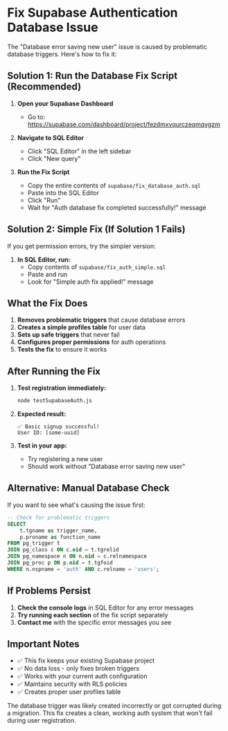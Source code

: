 # Fix Supabase Authentication Database Issue

The "Database error saving new user" issue is caused by problematic database triggers. Here's how to fix it:

## Solution 1: Run the Database Fix Script (Recommended)

1. **Open your Supabase Dashboard**
   - Go to: https://supabase.com/dashboard/project/fezdmxvqurczeqmqvgzm

2. **Navigate to SQL Editor**
   - Click "SQL Editor" in the left sidebar
   - Click "New query"

3. **Run the Fix Script**
   - Copy the entire contents of `supabase/fix_database_auth.sql`
   - Paste into the SQL Editor
   - Click "Run"
   - Wait for "Auth database fix completed successfully!" message

## Solution 2: Simple Fix (If Solution 1 Fails)

If you get permission errors, try the simpler version:

1. **In SQL Editor, run:**
   - Copy contents of `supabase/fix_auth_simple.sql`
   - Paste and run
   - Look for "Simple auth fix applied!" message

## What the Fix Does

1. **Removes problematic triggers** that cause database errors
2. **Creates a simple profiles table** for user data
3. **Sets up safe triggers** that never fail
4. **Configures proper permissions** for auth operations
5. **Tests the fix** to ensure it works

## After Running the Fix

1. **Test registration immediately:**
   ```bash
   node testSupabaseAuth.js
   ```

2. **Expected result:**
   ```
   ✅ Basic signup successful!
   User ID: [some-uuid]
   ```

3. **Test in your app:**
   - Try registering a new user
   - Should work without "Database error saving new user"

## Alternative: Manual Database Check

If you want to see what's causing the issue first:

```sql
-- Check for problematic triggers
SELECT 
    t.tgname as trigger_name,
    p.proname as function_name
FROM pg_trigger t
JOIN pg_class c ON c.oid = t.tgrelid
JOIN pg_namespace n ON n.oid = c.relnamespace
JOIN pg_proc p ON p.oid = t.tgfoid
WHERE n.nspname = 'auth' AND c.relname = 'users';
```

## If Problems Persist

1. **Check the console logs** in SQL Editor for any error messages
2. **Try running each section** of the fix script separately
3. **Contact me** with the specific error messages you see

## Important Notes

- ✅ This fix keeps your existing Supabase project
- ✅ No data loss - only fixes broken triggers
- ✅ Works with your current auth configuration
- ✅ Maintains security with RLS policies
- ✅ Creates proper user profiles table

The database trigger was likely created incorrectly or got corrupted during a migration. This fix creates a clean, working auth system that won't fail during user registration.